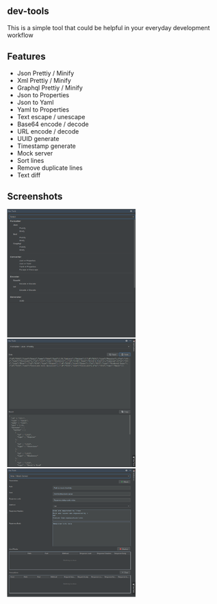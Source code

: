 ## dev-tools
This is a simple tool that could be helpful in your everyday development workflow

## Features
- Json Prettiy / Minify
- Xml Prettiy / Minify
- Graphql Prettiy / Minify
- Json to Properties
- Json to Yaml
- Yaml to Properties
- Text escape / unescape
- Base64 encode / decode
- URL encode / decode
- UUID generate
- Timestamp generate
- Mock server
- Sort lines 
- Remove duplicate lines 
- Text diff

## Screenshots

<div>
  <img alt="1" src="./screenshots/1.png" style="height:300px;width:300px"/>
  <img alt="2" src="./screenshots/2.png" style="height:300px;width:300px"/>
  <img alt="3" src="./screenshots/3.png" style="height:300px;width:300px"/>
</div>